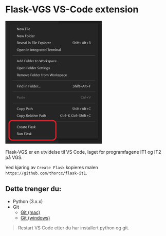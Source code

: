 # Flask-VGS VS-Code extension

<p>
  <img src="https://raw.githubusercontent.com/thorcc/flask-vgs-vscode-extension/main/example1.png" alt="logo" width="300">
</p>

Flask-VGS er en utvidelse til VS Code, laget for programfagene IT1 og IT2 på VGS. 

Ved kjøring av `Create Flask` kopieres malen `https://github.com/thorcc/flask-it1`. 

## Dette trenger du:

- Python (3.x.x)
- Git
  - [Git (mac)](https://sourceforge.net/projects/git-osx-installer/)
  - [Git (windows)](https://git-scm.com/download/windows)

> Restart VS Code etter du har installert python og git.
